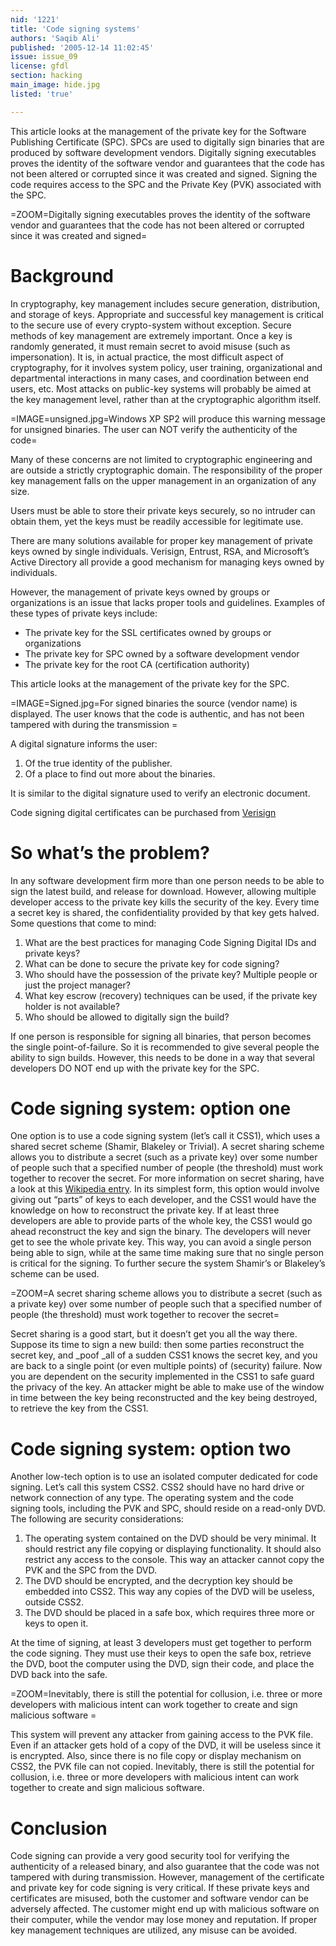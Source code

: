 ```yaml
---
nid: '1221'
title: 'Code signing systems'
authors: 'Saqib Ali'
published: '2005-12-14 11:02:45'
issue: issue_09
license: gfdl
section: hacking
main_image: hide.jpg
listed: 'true'

---
```

This article looks at the management of the private key for the Software Publishing Certificate (SPC). SPCs are used to digitally sign binaries that are produced by software development vendors. Digitally signing executables proves the identity of the software vendor and guarantees that the code has not been altered or corrupted since it was created and signed. Signing the code requires access to the SPC and the Private Key (PVK) associated with the SPC.


=ZOOM=Digitally signing executables proves the identity of the software vendor and guarantees that the code has not been altered or corrupted since it was created and signed=


# Background

In cryptography, key management includes secure generation, distribution, and storage of keys. Appropriate and successful key management is critical to the secure use of every crypto-system without exception. Secure methods of key management are extremely important. Once a key is randomly generated, it must remain secret to avoid misuse (such as impersonation). It is, in actual practice, the most difficult aspect of cryptography, for it involves system policy, user training, organizational and departmental interactions in many cases, and coordination between end users, etc. Most attacks on public-key systems will probably be aimed at the key management level, rather than at the cryptographic algorithm itself.


=IMAGE=unsigned.jpg=Windows XP SP2 will produce this warning message for unsigned binaries. The user can NOT verify the authenticity of the code=

Many of these concerns are not limited to cryptographic engineering and are outside a strictly cryptographic domain. The responsibility of the proper key management falls on the upper management in an organization of any size.

Users must be able to store their private keys securely, so no intruder can obtain them, yet the keys must be readily accessible for legitimate use.

There are many solutions available for proper key management of private keys owned by single individuals. Verisign, Entrust, RSA, and Microsoft’s Active Directory all provide a good mechanism for managing keys owned by individuals.

However, the management of private keys owned by groups or organizations is an issue that lacks proper tools and guidelines. Examples of these types of private keys include:


* The private key for the SSL certificates owned by groups or organizations
* The private key for SPC owned by a software development vendor
* The private key for the root CA (certification authority)

This article looks at the management of the private key for the SPC.


=IMAGE=Signed.jpg=For signed binaries the source (vendor name) is displayed. The user knows that the code is authentic, and has not been tampered with during the transmission =

A digital signature informs the user:


1. Of the true identity of the publisher.
1. Of a place to find out more about the binaries.

It is similar to the digital signature used to verify an electronic document.

Code signing digital certificates can be purchased from [Verisign]( http://www.verisign.com/products-services/security-services/code-signing/index.html)


# So what’s the problem?

In any software development firm more than one person needs to be able to sign the latest build, and release for download. However, allowing multiple developer access to the private key kills the security of the key. Every time a secret key is shared, the confidentiality provided by that key gets halved. Some questions that come to mind:


1. What are the best practices for managing Code Signing Digital IDs and private keys?
1. What can be done to secure the private key for code signing?
1. Who should have the possession of the private key? Multiple people or just the project manager?
1. What key escrow (recovery) techniques can be used, if the private key holder is not available?
1. Who should be allowed to digitally sign the build?

If one person is responsible for signing all binaries, that person becomes the single point-of-failure. So it is recommended to give several people the ability to sign builds. However, this needs to be done in a way that several developers DO NOT end up with the private key for the SPC.


# Code signing system: option one

One option is to use a code signing system (let’s call it CSS1), which uses a shared secret scheme (Shamir, Blakeley or Trivial). A secret sharing scheme allows you to distribute a secret (such as a private key) over some number of people such that a specified number of people (the threshold) must work together to recover the secret. For more information on secret sharing, have a look at this [Wikipedia entry](http://en.wikipedia.org/wiki/Secret_sharing). In its simplest form, this option would involve giving out “parts” of keys to each developer, and the CSS1 would have the knowledge on how to reconstruct the private key. If at least three developers are able to provide parts of the whole key, the CSS1 would go ahead reconstruct the key and sign the binary. The developers will never get to see the whole private key. This way, you can avoid a single person being able to sign, while at the same time making sure that no single person is critical for the signing. To further secure the system Shamir’s or Blakeley’s scheme can be used.


=ZOOM=A secret sharing scheme allows you to distribute a secret (such as a private key) over some number of people such that a specified number of people (the threshold) must work together to recover the secret=

Secret sharing is a good start, but it doesn’t get you all the way there. Suppose its time to sign a new build: then some parties reconstruct the secret key, and _poof  _all of a sudden CSS1 knows the secret key, and you are back to a single point (or even multiple points) of (security) failure. Now you are dependent on the security implemented in the CSS1 to safe guard the privacy of the key. An attacker might be able to make use of the window in time between the key being reconstructed and the key being destroyed, to retrieve the key from the CSS1.


# Code signing system: option two

Another low-tech option is to use an isolated computer dedicated for code signing. Let’s call this system CSS2. CSS2 should have no hard drive or network connection of any type. The operating system and the code signing tools, including the PVK and SPC, should reside on a read-only DVD. The following are security considerations:


1. The operating system contained on the DVD should be very minimal. It should restrict any file copying or displaying functionality. It should also restrict any access to the console. This way an attacker cannot copy the PVK and the SPC from the DVD.
1. The DVD should be encrypted, and the decryption key should be embedded into CSS2. This way any copies of the DVD will be useless, outside CSS2.
1. The DVD should be placed in a safe box, which requires three more or keys to open it.

At the time of signing, at least 3 developers must get together to perform the code signing. They must use their keys to open the safe box, retrieve the DVD, boot the computer using the DVD, sign their code, and place the DVD back into the safe.


=ZOOM=Inevitably, there is still the potential for collusion, i.e. three or more developers with malicious intent can work together to create and sign malicious software =

This system will prevent any attacker from gaining access to the PVK file. Even if an attacker gets hold of a copy of the DVD, it will be useless since it is encrypted. Also, since there is no file copy or display mechanism on CSS2, the PVK file can not copied. Inevitably, there is still the potential for collusion, i.e. three or more developers with malicious intent can work together to create and sign malicious software.


# Conclusion

Code signing can provide a very good security tool for verifying the authenticity of a released binary, and also guarantee that the code was not tampered with during transmission. However, management of the certificate and private key for code signing is very critical. If these private keys and certificates are misused, both the customer and software vendor can be adversely affected. The customer might end up with malicious software on their computer, while the vendor may lose money and reputation. If proper key management techniques are utilized, any misuse can be avoided.
